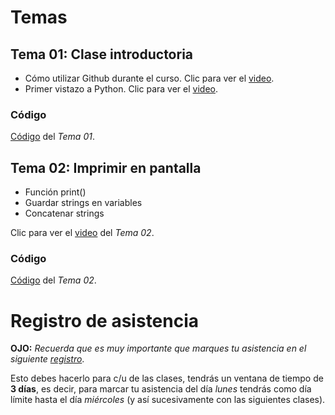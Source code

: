 # Temas
## __Tema 01:__ Clase introductoria

* Cómo utilizar Github durante el curso. Clic para ver el [video]().
* Primer vistazo a Python. Clic para ver el [video]().

### Código
[Código]() del _Tema 01_.

## __Tema 02:__ Imprimir en pantalla
* Función print()
* Guardar strings en variables
* Concatenar strings

Clic para ver el [video](https://drive.google.com/file/d/1As1FtW33PD2JXOCxhVrA7mhDKQBjX7QH/view?usp=sharing) del _Tema 02_.

### Código
[Código](https://github.com/AFIF-UG/Introduccion_a_Python-Curso_Online/blob/main/Clase_01/Codigo_Tema_02.ipynb) del _Tema 02_.


# Registro de asistencia
__OJO:__ _Recuerda que es muy importante que marques tu asistencia en el siguiente [registro]()_.

Esto debes hacerlo para c/u de las clases, tendrás un ventana de tiempo de __3 días__, es decir, para marcar tu asistencia del día _lunes_ tendrás como día límite hasta el día _miércoles_ (y así sucesivamente con las siguientes clases).
